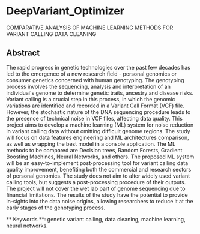 # DeepVariant_Optimizer
COMPARATIVE ANALYSIS OF MACHINE LEARNING METHODS FOR VARIANT CALLING DATA CLEANING
## Abstract
The rapid progress in genetic technologies over the past few decades has led to the emergence of a new research field - personal genomics or consumer genetics concerned with human genotyping. The genotyping process involves the sequencing, analysis and interpretation of an individual's genome to determine genetic traits, ancestry and disease risks. Variant calling is a crucial step in this process, in which the genomic variations are identified and recorded in a Variant Call Format (VCF) file. However, the stochastic nature of the DNA sequencing procedure leads to the presence of technical noise in VCF files, affecting data quality. This project aims to develop a machine learning (ML) system for noise reduction in variant calling data without omitting difficult genome regions. The study will focus on data features engineering and ML architectures comparison, as well as wrapping the best model in a console application. The ML methods to be compared are Decision trees, Random Forests, Gradient Boosting Machines, Neural Networks, and others. The proposed ML system will be an easy-to-implement post-processing tool for variant calling data quality improvement, benefiting both the commercial and research sectors of personal genomics. The study does not aim to alter widely used variant calling tools, but suggests a post-processing procedure of their outputs. The project will not cover the wet lab part of genome sequencing due to financial limitations. The results of the study have the potential to provide in-sights into the data noise origins, allowing researchers to reduce it at the early stages of the genotyping process.

** Keywords **: genetic variant calling, data cleaning, machine learning, neural networks.
